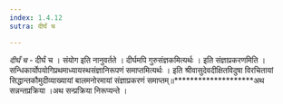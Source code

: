 ```yaml
---
index: 1.4.12
sutra: दीर्घं च

---
```

_दीर्घं च_ - दीर्घं च । संयोग इति नानुवर्तते । दीर्घमपि गुरुसंज्ञकमित्यर्थः । इति संज्ञाप्रकरणमिति । सन्धिकार्योपयोगिप्रथमाध्यायस्थसंज्ञानिरूपणं समाप्तमित्यर्थः । इति श्रीवासुदेवदीक्षितविदुषा विरचितायां सिद्धान्तकौमुदीव्याख्यायां बालमनोरमायां संज्ञाप्रकरणं समाप्तम्॥********************अथ सन्नन्तप्रक्रिया ।अथ सन्प्रक्रिया निरूप्यन्ते ।